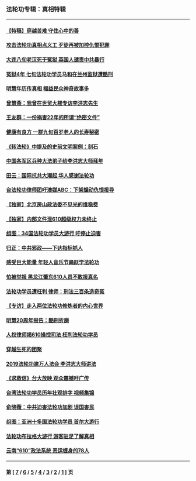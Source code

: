 ### 法轮功专辑：真相特辑
---
#### [【特稿】穿越苦难 守住心中的善](../../pages/nf4389/n13784979.md?11110430) 
#### [攻击法轮功真相点义工 歹徒再被加控仇恨犯罪](../../pages/nf4389/n13601019.md?11110430) 
#### [大连八旬老汉死于冤狱 英国人谴责中共暴行](../../pages/nf4389/n13480118.md?11110430) 
#### [冤狱4年 七旬法轮功学员马和在兰州监狱遭酷刑](../../pages/nf4389/n13304688.md?11110430) 
#### [明慧年历传真相 福益民众神奇故事多](../../pages/nf4389/n13294545.md?11110430) 
#### [曾慧燕：我曾在世贸大楼专访李洪志先生](../../pages/nf4389/n12898729.md?11110430) 
#### [王友群：一份祸害22年的所谓“绝密文件”](../../pages/nf4389/n12871750.md?11110430) 
#### [健康有良方 一群九旬百岁老人的长寿秘密](../../pages/nf4389/n12847475.md?11110430) 
#### [《转法轮》中提及的史前文明案例：刻石](../../pages/nf4389/n12758577.md?11110430) 
#### [中国各军区兵种大法弟子给李洪志大师拜年](../../pages/nf4389/n12750047.md?11110430) 
#### [田云：国际抗共大潮起 华人感谢法轮功](../../pages/nf4389/n12357708.md?11110430) 
#### [台法轮功律师团吁澳媒ABC：下架煽动仇恨报导](../../pages/nf4389/n12279917.md?11110430) 
#### [【独家】北京房山政法委不见光的维稳费](../../pages/nf4389/n12031979.md?11110430) 
#### [【独家】内部文件泄610超级权力未终止](../../pages/nf4389/n12023895.md?11110430) 
#### [组图：34国法轮功学员大游行 吁停止迫害](../../pages/nf4389/n11492658.md?11110430) 
#### [归正：中共邪政——下达指标抓人](../../pages/nf4389/n11474770.md?11110430) 
#### [感受巨大能量 年轻人音乐节踊跃学法轮功](../../pages/nf4389/n11441981.md?11110430) 
#### [怕被举报 黑龙江肇东610人员不敢报真名](../../pages/nf4389/n11436499.md?11110430) 
#### [法轮功学员遭枉判 律师：刑法三百条造奇冤](../../pages/nf4389/n11433943.md?11110430) 
#### [【专访】走入两位法轮功修炼者的内心世界](../../pages/nf4389/n11415623.md?11110430) 
#### [明慧20周年报告：酷刑折磨](../../pages/nf4389/n11387954.md?11110430) 
#### [人权律师揭610操控司法 枉判法轮功学员](../../pages/nf4389/n11313370.md?11110430) 
#### [穿越生死的团聚](../../pages/nf4389/n11258922.md?11110430) 
#### [2019法轮功逾万人法会 李洪志大师讲法](../../pages/nf4389/n11265303.md?11110430) 
#### [《求救信》台大放映 观众震撼吁广传](../../pages/nf4389/n10922251.md?11110430) 
#### [台湾法轮功学员历年壮观排字 视频集锦](../../pages/nf4389/n10878789.md?11110430) 
#### [俞晓薇：中共迫害法轮功加剧 误国害民](../../pages/nf4389/n10859260.md?11110430) 
#### [组图：亚洲十多国法轮功学员 首尔大游行](../../pages/nf4389/n10781149.md?11110430) 
#### [法轮功布拉格大游行 游客驻足了解真相](../../pages/nf4389/n10749360.md?11110430) 
#### [云南“610”政法系统 恶运缠身的78人](../../pages/nf4389/n10747534.md?11110430) 

---
#### 第 [ [7](./7.md?11110430) / [6](./6.md?11110430) / [5](./5.md?11110430) / [4](./4.md?11110430) / [3](./3.md?11110430) / [2](./2.md?11110430) / [1](./1.md?11110430) ] 页
